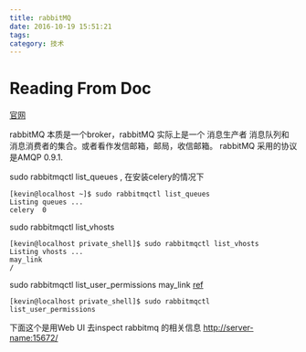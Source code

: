 ```yaml
---
title: rabbitMQ
date: 2016-10-19 15:51:21
tags:
category: 技术
---
```


# Reading From Doc
[官网](http://www.rabbitmq.com/tutorials/tutorial-one-python.html)

rabbitMQ 本质是一个broker，rabbitMQ 实际上是一个 消息生产者 消息队列和 消息消费者的集合。或者看作发信邮箱，邮局，收信邮箱。
rabbitMQ 采用的协议是AMQP 0.9.1.

sudo rabbitmqctl list_queues , 在安装celery的情况下
```shell
[kevin@localhost ~]$ sudo rabbitmqctl list_queues
Listing queues ...
celery  0
```

sudo rabbitmqctl list_vhosts 

```shell
[kevin@localhost private_shell]$ sudo rabbitmqctl list_vhosts
Listing vhosts ...
may_link
/
```

sudo rabbitmqctl list_user_permissions may_link
[ref](http://blog.csdn.net/zyz511919766/article/details/42292655)

```shell
[kevin@localhost private_shell]$ sudo rabbitmqctl list_user_permissions 
```

下面这个是用Web UI 去inspect rabbitmq 的相关信息
[http://server-name:15672/](http://www.rabbitmq.com/management.html)